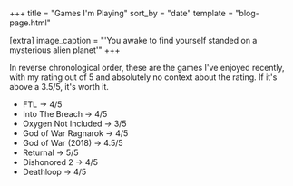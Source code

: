 +++
title = "Games I'm Playing"
sort_by = "date"
template = "blog-page.html"

[extra]
image_caption = "'You awake to find yourself standed on a mysterious alien planet'"
+++

In reverse chronological order, these are the games I've enjoyed recently, with my rating out of 5 and absolutely no context about the rating. If it's above a 3.5/5, it's worth it.

* FTL -> 4/5
* Into The Breach -> 4/5
* Oxygen Not Included -> 3/5
* God of War Ragnarok -> 4/5
* God of War (2018) -> 4.5/5
* Returnal -> 5/5
* Dishonored 2 -> 4/5
* Deathloop -> 4/5